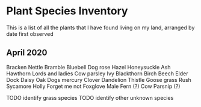 # Plant Species Inventory

This is a list of all the plants that I have found living on my land, arranged by date first observed

## April 2020

Bracken
Nettle
Bramble
Bluebell
Dog rose
Hazel
Honeysuckle
Ash
Hawthorn
Lords and ladies
Cow parsley
Ivy
Blackthorn
Birch
Beech
Elder
Dock
Daisy
Oak
Dogs mercury
Clover
Dandelion
Thistle
Goose grass
Rush
Sycamore
Holly
Forget me not
Foxglove
Male Fern (?)
Cow Parsnip (?)

TODO identify grass species
TODO identify other unknown species


